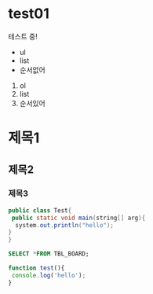 # test01
테스트 중!
- ul
- list
- 순서없어

1. ol
2. list
3. 순서있어

# 제목1
## 제목2
### 제목3
```java
public class Test{
 public static void main(string[] arg){
  system.out.println("hello");
}
}
```
```sql
SELECT *FROM TBL_BOARD;
```

```javaScript
function test(){
 console.log('hello');
}
```
